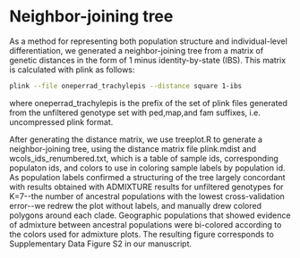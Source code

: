 # Neighbor-joining tree
As a method for representing both population structure and individual-level differentiation, we generated a neighbor-joining tree from a matrix of genetic distances in the form of 1 minus identity-by-state (IBS). This matrix is calculated with plink as follows:
```bash
plink --file oneperrad_trachylepis --distance square 1-ibs
```
where oneperrad_trachylepis is the prefix of the set of plink files generated from the unfiltered genotype set with ped,map,and fam suffixes, i.e. uncompressed plink format.

After generating the distance matrix, we use treeplot.R to generate a neighbor-joining tree, using the distance matrix file plink.mdist and wcols_ids_renumbered.txt, which is a table of sample ids, corresponding populaton ids, and colors to use in coloring sample labels by population id. As population labels confirmed a structuring of the tree largely concordant with results obtained with ADMIXTURE results for unfiltered genotypes for K=7--the number of ancestral populations with the lowest cross-validation error--we redrew the plot without labels, and manually drew colored polygons around each clade. Geographic populations that showed evidence of admixture between ancestral populations were bi-colored according to the colors used for admixture plots. The resulting figure corresponds to Supplementary Data Figure S2 in our manuscript. 

